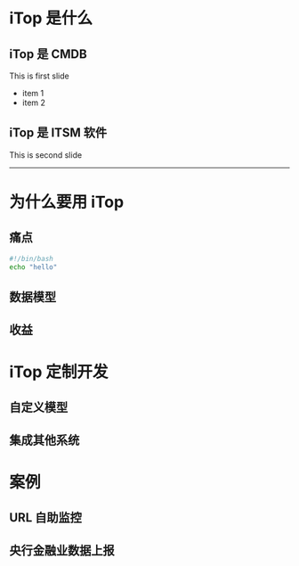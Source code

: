 # iTop 是什么

## iTop 是 CMDB

  This is first slide

  - item 1
  - item 2

## iTop 是 ITSM 软件

  This is second slide

-------------

# 为什么要用 iTop

## 痛点
```bash
#!/bin/bash
echo "hello"
```

## 数据模型

## 收益

# iTop 定制开发

## 自定义模型

## 集成其他系统

# 案例

## URL 自助监控

## 央行金融业数据上报
